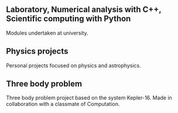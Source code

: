 Laboratory, Numerical analysis with C++, Scientific computing with Python
-----------
Modules undertaken at university.

Physics projects
-----------
Personal projects focused on physics and astrophysics.

Three body problem
-----------
Three body problem project based on the system Kepler-16. Made in collaboration with a classmate of Computation.